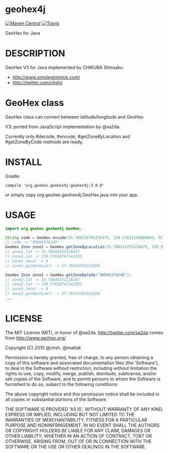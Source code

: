# geohex4j

[![Maven Central](https://maven-badges.herokuapp.com/maven-central/org.geohex.geohex4j/geohex4j/badge.svg)](https://maven-badges.herokuapp.com/maven-central/cz.jirutka.rsql/rsql-parser)
[![Travis](https://img.shields.io/travis/chsh/geohex4j.svg)](https://img.shields.io/travis/chsh/geohex4j.svg)

GeoHex for Java

# DESCRIPTION

GeoHex V3 for Java implemented by CHIKURA Shinsaku.

- http://www.simplegimmick.com/
- http://twitter.com/chshii

# GeoHex class

GeoHex class can convert between latitude/longitude and GeoHex

V3: ported from JavaScript implementation by @sa2da.

Currently only #decode, #encode, #getZoneByLocation and #getZoneByCode methods are ready.

# INSTALL

Gradle:

```
compile 'org.geohex.geohex4j:geohex4j:3.0.0'
```

or simply copy org.geohex.geohex4j.GeoHex.java into your app.

# USAGE

```java
import org.geohex.geohex4j.GeoHex;

String code = GeoHex.encode(35.780516755235475, 139.57031250000003, 9);
// code -> "XM566370240"
GeoHex.Zone zone1 = GeoHex.getZoneByLocation(35.780516755235475, 139.57031250000003, 9);
// zone1.lat -> 35.78044332128247
// zone1.lon -> 139.57018747142203
// zone1.level -> 9
// zone1.getHexSize() -> 37.70410702222824

GeoHex.Zone zone2 = GeoHex.getZoneByCode("XM566370240");
// zone2.lat -> 35.78044332128247
// zone2.lon -> 139.57018747142203
// zone2.level -> 9
// zone2.getHexSize() -> 37.70410702222824
...
```

# LICENSE

The MIT License (MIT), in honor of @sa2da. http://twitter.com/sa2da
comes from http://www.geohex.org/

Copyright (C) 2010 @chsh, @mattak

Permission is hereby granted, free of charge, to any person obtaining
a copy of this software and associated documentation files (the
'Software'), to deal in the Software without restriction, including
without limitation the rights to use, copy, modify, merge, publish,
distribute, sublicense, and/or sell copies of the Software, and to
permit persons to whom the Software is furnished to do so, subject to
the following conditions:

The above copyright notice and this permission notice shall be
included in all copies or substantial portions of the Software.

THE SOFTWARE IS PROVIDED 'AS IS', WITHOUT WARRANTY OF ANY KIND,
EXPRESS OR IMPLIED, INCLUDING BUT NOT LIMITED TO THE WARRANTIES OF
MERCHANTABILITY, FITNESS FOR A PARTICULAR PURPOSE AND NONINFRINGEMENT.
IN NO EVENT SHALL THE AUTHORS OR COPYRIGHT HOLDERS BE LIABLE FOR ANY
CLAIM, DAMAGES OR OTHER LIABILITY, WHETHER IN AN ACTION OF CONTRACT,
TORT OR OTHERWISE, ARISING FROM, OUT OF OR IN CONNECTION WITH THE
SOFTWARE OR THE USE OR OTHER DEALINGS IN THE SOFTWARE.
